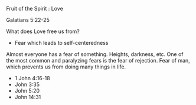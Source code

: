 
Fruit of the Spirit : Love

Galatians 5:22-25

What does Love free us from?

- Fear which leads to self-centeredness

Almost everyone has a fear of something. Heights, darkness, etc. One of the most common and paralyzing fears is the fear of rejection. Fear of man, which prevents us from doing many things in life.

- 1 John 4:16-18
- John 3:35
- John 5:20
- John 14:31